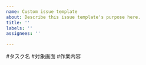 ```yaml
---
name: Custom issue template
about: Describe this issue template's purpose here.
title: ''
labels: ''
assignees: ''

---
```


#タスク名
#対象画面
#作業内容
